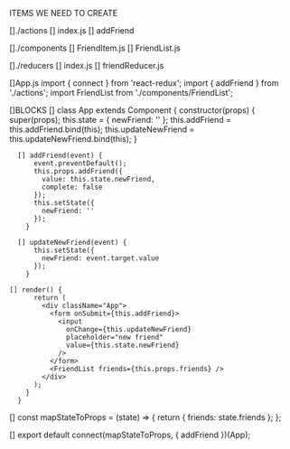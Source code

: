 ITEMS WE NEED TO CREATE

[]./actions
[]    index.js
[]    addFriend

[]./components
[]    FriendItem.js
[]    FriendList.js

[]./reducers
[]    index.js
[]    friendReducer.js

[]App.js
    import { connect } from 'react-redux';
    import { addFriend } from './actions';
    import FriendList from './components/FriendList';

  []BLOCKS
    [] class App extends Component {
        constructor(props) {
          super(props);
          this.state = {
            newFriend: ''
          };
          this.addFriend = this.addFriend.bind(this);
          this.updateNewFriend = this.updateNewFriend.bind(this);
        }

      [] addFriend(event) {
          event.preventDefault();
          this.props.addFriend({
            value: this.state.newFriend,
            complete: false
          });
          this.setState({
            newFriend: ''
          });
        }

      [] updateNewFriend(event) {
          this.setState({
            newFriend: event.target.value
          });
        }

    [] render() {
          return (
            <div className="App">
              <form onSubmit={this.addFriend}>
                <input
                  onChange={this.updateNewFriend}
                  placeholder="new friend"
                  value={this.state.newFriend}
                />
              </form>
              <FriendList friends={this.props.friends} />
            </div>
          );
        }
      }

  [] const mapStateToProps = (state) => {
        return {
          friends: state.friends
        };
      };

  [] export default connect(mapStateToProps, { addFriend })(App);

